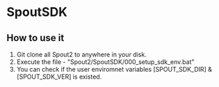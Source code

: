 SpoutSDK
===============
How to use it
---------------
1. Git clone all Spout2 to anywhere in your disk.
2. Execute the file - "Spout2/SpoutSDK/000_setup_sdk_env.bat"
3. You can check if the user enviromnet variables [SPOUT_SDK_DIR] & [SPOUT_SDK_VER] is existed.

